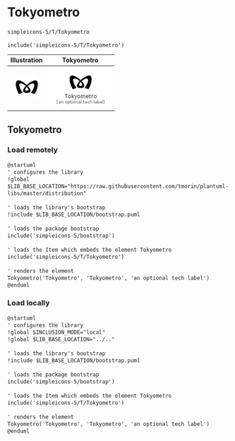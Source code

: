 # Tokyometro


```text
simpleicons-5/T/Tokyometro
```

```text
include('simpleicons-5/T/Tokyometro')
```



| Illustration | Tokyometro |
| :---: | :---: |
| ![illustration for Illustration](../../simpleicons-5/T/Tokyometro.png) | ![illustration for Tokyometro](../../simpleicons-5/T/Tokyometro.Local.png) |




## Tokyometro

### Load remotely
```plantuml
@startuml
' configures the library
!global $LIB_BASE_LOCATION="https://raw.githubusercontent.com/tmorin/plantuml-libs/master/distribution"

' loads the library's bootstrap
!include $LIB_BASE_LOCATION/bootstrap.puml

' loads the package bootstrap
include('simpleicons-5/bootstrap')

' loads the Item which embeds the element Tokyometro
include('simpleicons-5/T/Tokyometro')

' renders the element
Tokyometro('Tokyometro', 'Tokyometro', 'an optional tech label')
@enduml
```

### Load locally
```plantuml
@startuml
' configures the library
!global $INCLUSION_MODE="local"
!global $LIB_BASE_LOCATION="../.."

' loads the library's bootstrap
!include $LIB_BASE_LOCATION/bootstrap.puml

' loads the package bootstrap
include('simpleicons-5/bootstrap')

' loads the Item which embeds the element Tokyometro
include('simpleicons-5/T/Tokyometro')

' renders the element
Tokyometro('Tokyometro', 'Tokyometro', 'an optional tech label')
@enduml
```

